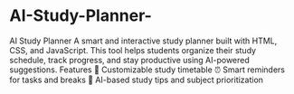 # AI-Study-Planner-
AI Study Planner A smart and interactive study planner built with HTML, CSS, and JavaScript. This tool helps students organize their study schedule, track progress, and stay productive using AI-powered suggestions.  Features  📅 Customizable study timetable  ⏰ Smart reminders for tasks and breaks  🤖 AI-based study tips and subject prioritization  
